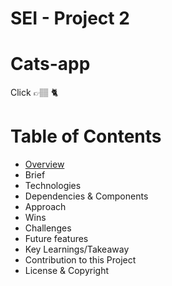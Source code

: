# SEI - Project 2 
# Cats-app
Click 👉🏽 🐈

# Table of Contents

- [Overview](#overview)
- Brief
- Technologies
- Dependencies & Components
- Approach
- Wins
- Challenges
- Future features
- Key Learnings/Takeaway
- Contribution to this Project
- License & Copyright
